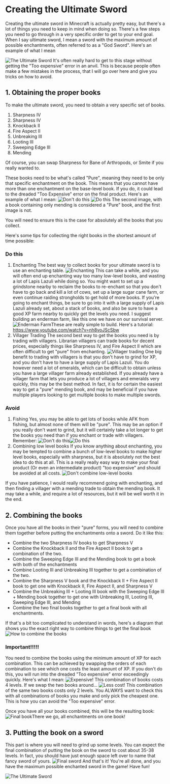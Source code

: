 # Creating the Ultimate Sword
Creating the ultimate sword in Minecraft is actually pretty easy, but there's a lot of things you need to keep in mind when doing so. There's a few steps you need to go through in a very specific order to get to your end goal. 
When I say ultimate sword, I mean a sword with the maximum amount of possible enchantments, often referred to as a "God Sword".  Here's an example of what I mean

![The Ultimate Sword](https://i.imgur.com/v1bJXuc.png)
It's often really hard to get to this stage without getting the "Too expensive" error in an anvil. This is because people often make a few mistakes in the process, that I will go over here and give you tricks on how to avoid.

## 1. Obtaining the proper books
To make the ultimate sword, you need to obtain a very specific set of books.

 1. Sharpness IV
 2. Sharpness IV
 3. Knockback II
 4. Fire Aspect II
 5. Unbreaking III
 6. Looting III
 7. Sweeping Edge III
 8. Mending

Of course, you can swap Sharpness for Bane of Arthropods, or Smite if you really wanted to.

These books need to be what's called "Pure", meaning they need to be only that specific enchantment on the book. This means that you cannot have more than one enchantment on the base-level book. If you do, it could lead to the dreaded "Too Expensive" error on the final product.
Here's an example of what I mean:
![Don't do this](https://i.imgur.com/xoqhAAV.png)
![Do this](https://i.imgur.com/jCd2aRy.png)
The second image, with a book containing only mending is considered a "Pure" book, and the first image is not.

You will need to ensure this is the case for absolutely all the books that you collect.

Here's some tips for collecting the right books in the shortest amount of time possible:

### Do this

1. Enchanting
The best way to collect books for your ultimate sword is to use an enchanting table.
![Enchanting](https://i.imgur.com/fPcLTXg.png)
This can take a while, and you will often end up enchanting way too many low-level books, and wasting a lot of Lapis Lazuli while doing so. You might want to set up a grindstone nearby to reclaim the books to re-enchant so that you don't have to go back and kill a lot of cows, set up a large sugar cane farm, or even continue raiding strongholds to get hold of more books.  If you're going to enchant things, be sure to go into it with a large supply of Lapis Lazuli already set, about a stack of books, and also be sure to have a good XP farm nearby to quickly get the levels you need.  I suggest building an enderman farm, like this one we have on our survival server.
![Enderman Farm](https://i.imgur.com/9lZfAqV.png)These are really simple to build. Here's a tutorial: https://www.youtube.com/watch?v=nh8voJScSbw
2. Villager Trading
The second best way to get the books you need is by trading with villagers. Librarian villagers can trade books for decent prices, especially things like Sharpness IV, and Fire Aspect II which are often difficult to get "pure" from enchanting. 
![Villager trading](https://i.imgur.com/dvvTUZd.png)
One big benefit to trading with villagers is that you don't have to grind for XP, and you don't have to have a large supply of Lapis Lazuli. You do however need a lot of emeralds, which can be difficult to obtain unless you have a large villager farm already established. If you already have a villager farm that lets you produce a lot of villagers and emeralds very quickly, this may be the best method. In fact, it is for certain the easiest way to get a "pure" mending book, and may be beneficial if you have multiple players looking to get multiple books to make multiple swords.
### Avoid
1. Fishing
Yes, you may be able to get lots of books while AFK from fishing, but almost none of them will be "pure". This may be an option if you really don't want to grind, but it will certainly take a lot longer to get the books you need than if you enchant or trade with villagers.
Remember:
![Don't do this](https://i.imgur.com/xoqhAAV.png)![Do this](https://i.imgur.com/jCd2aRy.png)
2. Combining low level books
If you know anything about enchanting, you may be tempted to combine a bunch of low-level books to make higher level books, especially with sharpness, but it is absolutely not the best idea to do this at all. This is a really really easy way to make your final product (Or even an intermediate product) "too expensive" and should be avoided at all costs.
![Don't combine low-level books](https://i.imgur.com/PaGuOQW.png)


If you have patience, I would really recommend going with enchanting, and then finding a villager with a mending trade to obtain the mending book. It may take a while, and require a lot of resources, but it will be well worth it in the end.

## 2. Combining the books
Once you have all the books in their "pure" forms, you will need to combine them together before putting the enchantments onto a sword.
Do it like this:

- Combine the two Sharpness IV books to get Sharpness V
 - Combine the Knockback II and the Fire Aspect II book to get a combination of the two.
 - Combine the Sweeping Edge III and the Mending book to get a book with both of the enchantments
 - Combine Looting III and Unbreaking III together to get a combination of the two.
 - Combine the Sharpness V book and the Knockback II + Fire Aspect II book to get one with Knockback II, Fire Aspect II, and Sharpness V
 - Combine the Unbreaking III + Looting III book with the Sweeping Edge III + Mending book together to get one with Unbreaking III, Looting III, Sweeping Edge III, and Mending
 - Combine the two final books together to get a final book with all enchantments.

If that's a bit too complicated to understand in words, here's a diagram that shows you the exact right way to combine things to get the final book
![How to combine the books](https://i.imgur.com/fMOLxDi.jpg)
### Important!!!!!
You need to combine the books using the minimum amount of XP for each combination. This can be achieved by swapping the orders of each combination to see which one costs the least amount of XP. If you don't do this, you will run into the dreaded "Too expensive" error exceedingly quickly. 
Here's what I mean:
![Expensive!](https://i.imgur.com/DHrKjHy.png)
This combination of books costs 4 levels. If we swap the two books around...
![Less cost!](https://i.imgur.com/pJtp3oW.png)
This combination of the same two books costs only 2 levels. You ALWAYS want to check this with all combinations of books you make and only pick the cheapest one. This is how you can avoid the "Too expensive" error.

Once you have all your books combined, this will be the resulting book:
![Final book](https://i.imgur.com/0EeNXFY.png)There we go, all enchantments on one book!

## 3. Putting the book on a sword
This part is where you will need to grind up some levels. You can expect the final combination of putting the book on the sword to cost about 35-38 levels. In fact, you should have just enough space left over to name that fancy sword of yours.
![Final sword](https://i.imgur.com/BATwQSY.png)
And that's it! You're all done, and you have the maximum possible enchanted sword in the game! Have fun!

![The Ultimate Sword](https://i.imgur.com/v1bJXuc.png)
